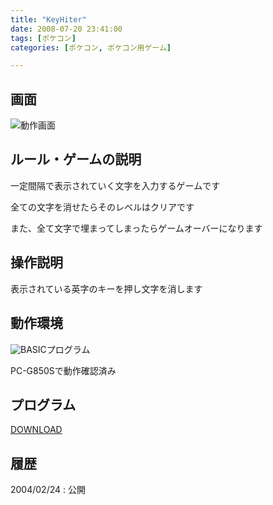 ```yaml
---
title: "KeyHiter"
date: 2008-07-20 23:41:00
tags: [ポケコン]
categories: [ポケコン, ポケコン用ゲーム]

---
```


## 画面


![動作画面][1] 

 [1]: /images/keyhit.gif

## ルール・ゲームの説明

一定間隔で表示されていく文字を入力するゲームです
	  
全ての文字を消せたらそのレベルはクリアです
	  
また、全て文字で埋まってしまったらゲームオーバーになります 

## 操作説明

表示されている英字のキーを押し文字を消します 

## 動作環境

![BASIC][2]プログラム
	  
PC-G850Sで動作確認済み 

 [2]: ../image/basic.gif

## プログラム

[DOWNLOAD][3] 

 [3]: /pokecom/game/keyhit.txt

## 履歴

2004/02/24
: 公開
